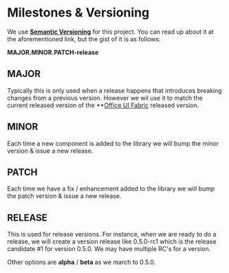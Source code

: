 # Milestones & Versioning

We use **[Semantic Versioning](http://semver.org/)** for this project. You can read up about it at the aforementioned link, but the gist of it is as follows:

**MAJOR.MINOR.PATCH-release**

## MAJOR

Typically this is only used when a release happens that introduces breaking changes from a previous version. However we wil use it to match the current released version of the **[Office UI Fabric](http://dev.office.com/fabric) released version.

## MINOR

Each time a new component is added to the library we will bump the minor version & issue a new release.

## PATCH

Each time we have a fix / enhancement added to the library we will bump the patch version & issue a new release.

## RELEASE

This is used for release versions. For instance, when we are ready to do a release, we will create a version release like 0.5.0-rc1 which is the release candidate #1 for version 0.5.0. We may have multiple RC's for a version. 

Other options are **alpha** / **beta** as we march to 0.5.0.